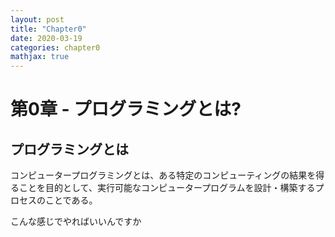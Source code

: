 ```yaml
---
layout: post
title: "Chapter0"
date: 2020-03-19
categories: chapter0
mathjax: true
---
```


# 第0章 - プログラミングとは?

## プログラミングとは

コンピュータープログラミングとは、ある特定のコンピューティングの結果を得ることを目的として、実行可能なコンピュータープログラムを設計・構築するプロセスのことである。

こんな感じでやればいいんですか